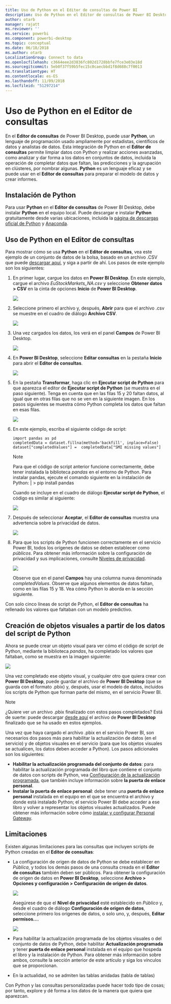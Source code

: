 ```yaml
---
title: Uso de Python en el Editor de consultas de Power BI
description: Uso de Python en el Editor de consultas de Power BI Desktop para realizar análisis avanzados
author: otarb
manager: rajatt
ms.reviewer: ''
ms.service: powerbi
ms.component: powerbi-desktop
ms.topic: conceptual
ms.date: 06/18/2018
ms.author: otarb
LocalizationGroup: Connect to data
ms.openlocfilehash: c3664eee2d3836fc802d1728bbfe7fce3e03e18d
ms.sourcegitcommit: 5eb0f37f59b5fec15c0caecbbd1f8d688c7f0013
ms.translationtype: HT
ms.contentlocale: es-ES
ms.lasthandoff: 11/09/2018
ms.locfileid: "51297214"
---
```

# <a name="using-python-in-query-editor"></a>Uso de Python en el Editor de consultas
En el **Editor de consultas** de Power BI Desktop, puede usar **Python**, un lenguaje de programación usado ampliamente por estadistas, científicos de datos y analistas de datos. Esta integración de Python en el **Editor de consultas** permite limpiar datos con Python y realizar acciones avanzadas, como analizar y dar forma a los datos en conjuntos de datos, incluida la operación de completar datos que faltan, las predicciones y la agrupación en clústeres, por nombrar algunas. **Python** es un lenguaje eficaz y se puede usar en el **Editor de consultas** para preparar el modelo de datos y crear informes.

## <a name="installing-python"></a>Instalación de Python
Para usar **Python** en el **Editor de consultas** de Power BI Desktop, debe instalar **Python** en el equipo local. Puede descargar e instalar **Python** gratuitamente desde varias ubicaciones, incluida la [página de descargas oficial de Python](https://www.python.org/) y [Anaconda](https://anaconda.org/anaconda/python/).

## <a name="using-python-in-query-editor"></a>Uso de Python en el Editor de consultas
Para mostrar cómo se usa **Python** en el **Editor de consultas**, vea este ejemplo de un conjunto de datos de la bolsa, basado en un archivo .CSV que puede [descargar aquí](http://download.microsoft.com/download/F/8/A/F8AA9DC9-8545-4AAE-9305-27AD1D01DC03/EuStockMarkets_NA.csv), y siga a partir de ahí. Los pasos de este ejemplo son los siguientes:

1. En primer lugar, cargue los datos en **Power BI Desktop**. En este ejemplo, cargue el archivo *EuStockMarkets_NA.csv* y seleccione **Obtener datos > CSV** en la cinta de opciones **Inicio** de **Power BI Desktop**.
   
   ![](media/desktop-python-in-query-editor/python-in-query-editor-1.png)
2. Seleccione primero el archivo y, después, **Abrir** para que el archivo .csv se muestre en el cuadro de diálogo **Archivo CSV**.
   
   ![](media/desktop-python-in-query-editor/python-in-query-editor-2.png)
3. Una vez cargados los datos, los verá en el panel **Campos** de Power BI Desktop.
   
   ![](media/desktop-python-in-query-editor/python-in-query-editor-3.png)
4. En **Power BI Desktop**, seleccione **Editar consultas** en la pestaña **Inicio** para abrir el **Editor de consultas**.
   
   ![](media/desktop-python-in-query-editor/python-in-query-editor-4.png)
5. En la pestaña **Transformar**, haga clic en **Ejecutar script de Python** para que aparezca el editor de **Ejecutar script de Python** (se muestra en el paso siguiente). Tenga en cuenta que en las filas 15 y 20 faltan datos, al igual que en otras filas que no se ven en la siguiente imagen. En los pasos siguientes se muestra cómo Python completa los datos que faltan en esas filas.
   
   ![](media/desktop-python-in-query-editor/python-in-query-editor-5.png)
6. En este ejemplo, escriba el siguiente código de script:
   
       import pandas as pd
       completedData = dataset.fillna(method='backfill', inplace=False)
       dataset["completedValues"] =  completedData["SMI missing values"]
   
   > [!NOTE]
   > Para que el código de script anterior funcione correctamente, debe tener instalada la biblioteca *pandas* en el entorno de Python. Para instalar pandas, ejecute el comando siguiente en la instalación de Python: |      > pip install pandas
   > 
   > 
   
   Cuando se incluye en el cuadro de diálogo **Ejecutar script de Python**, el código es similar al siguiente:
   
   ![](media/desktop-python-in-query-editor/python-in-query-editor-5b.png)
7. Después de seleccionar **Aceptar**, el **Editor de consultas** muestra una advertencia sobre la privacidad de datos.
   
   ![](media/desktop-python-in-query-editor/python-in-query-editor-6.png)
8. Para que los scripts de Python funcionen correctamente en el servicio Power BI, todos los orígenes de datos se deben establecer como *públicos*. Para obtener más información sobre la configuración de privacidad y sus implicaciones, consulte [Niveles de privacidad](desktop-privacy-levels.md).
   
   ![](media/desktop-python-in-query-editor/python-in-query-editor-7.png)
   
   Observe que en el panel **Campos** hay una columna nueva denominada *completedValues*. Observe que algunos elementos de datos faltan, como en las filas 15 y 18. Vea cómo Python lo aborda en la sección siguiente.
   

Con solo cinco líneas de script de Python, el **Editor de consultas** ha rellenado los valores que faltaban con un modelo predictivo.

## <a name="creating-visuals-from-python-script-data"></a>Creación de objetos visuales a partir de los datos del script de Python
Ahora se puede crear un objeto visual para ver cómo el código de script de Python, mediante la biblioteca *pandas*, ha completado los valores que faltaban, como se muestra en la imagen siguiente:

![](media/desktop-python-in-query-editor/python-in-query-editor-8.png)

Una vez completado ese objeto visual, y cualquier otro que quiera crear con **Power BI Desktop**, puede guardar el archivo de **Power BI Desktop** (que se guarda con el formato .pbix) y, después, usar el modelo de datos, incluidos los scripts de Python que forman parte del mismo, en el servicio Power BI.

> [!NOTE]
> ¿Quiere ver un archivo .pbix finalizado con estos pasos completados? Está de suerte: puede descargar [desde aquí](http://download.microsoft.com/download/A/B/C/ABCF5589-B88F-49D4-ADEB-4A623589FC09/Complete%20Values%20with%20Python%20in%20PQ.pbix) el archivo de **Power BI Desktop** finalizado que se ha usado en estos ejemplos.

Una vez que haya cargado el archivo .pbix en el servicio Power BI, son necesarios dos pasos más para habilitar la actualización de datos (en el servicio) y de objetos visuales en el servicio (para que los objetos visuales se actualicen, los datos deben acceder a Python). Los pasos adicionales son los siguientes:

* **Habilitar la actualización programada del conjunto de datos**: para habilitar la actualización programada del libro que contiene el conjunto de datos con scripts de Python, vea [Configuración de la actualización programada](refresh-scheduled-refresh.md), que también incluye información sobre **la puerta de enlace personal**.
* **Instalar la puerta de enlace personal**: debe tener una **puerta de enlace personal** instalada en el equipo en el que se encuentra el archivo y donde está instalado Python; el servicio Power BI debe acceder a ese libro y volver a representar los objetos visuales actualizados. Puede obtener más información sobre cómo [instalar y configurar Personal Gateway](personal-gateway.md).

## <a name="limitations"></a>Limitaciones
Existen algunas limitaciones para las consultas que incluyen scripts de Python creadas en el **Editor de consultas**:

* La configuración de origen de datos de Python se debe establecer en *Pública*, y todos los demás pasos de una consulta creada en el **Editor de consultas** también deben ser públicos. Para obtener la configuración de origen de datos en **Power BI Desktop**, seleccione **Archivo > Opciones y configuración > Configuración de origen de datos**.
  
  ![](media/desktop-python-in-query-editor/python-in-query-editor-9.png)
  
  Asegúrese de que el **Nivel de privacidad** esté establecido en *Público* y, desde el cuadro de diálogo **Configuración de origen de datos**, seleccione primero los orígenes de datos, o solo uno, y, después, **Editar permisos...**.
  
  ![](media/desktop-python-in-query-editor/python-in-query-editor-10.png)    
* Para habilitar la actualización programada de los objetos visuales o del conjunto de datos de Python, debe habilitar **Actualización programada** y tener **puerta de enlace personal** instalada en el equipo que hospeda el libro y la instalación de Python. Para obtener más información sobre ambos, consulte la sección anterior de este artículo y siga los vínculos que se proporcionan.
* En la actualidad, no se admiten las tablas anidadas (tabla de tablas) 

Con Python y las consultas personalizadas puede hacer todo tipo de cosas; por tanto, explore y dé forma a los datos de la manera que quiera que aparezcan.

